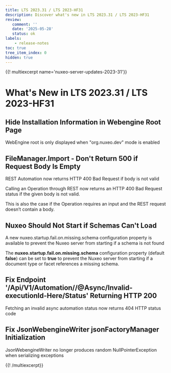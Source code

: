 ```yaml
---
title: LTS 2023.31 / LTS 2023-HF31
description: Discover what's new in LTS 2023.31 / LTS 2023-HF31
review:
   comment: ''
   date: '2025-05-28'
   status: ok
labels:
    - release-notes
toc: true
tree_item_index: 0
hidden: true
---
```


{{! multiexcerpt name='nuxeo-server-updates-2023-31'}}
# What's New in LTS 2023.31 / LTS 2023-HF31

## Hide Installation Information in Webengine Root Page

WebEngine root is only displayed when "org.nuxeo.dev" mode is enabled

## FileManager.Import - Don't Return 500 if Request Body Is Empty

REST Automation now returns HTTP 400 Bad Request if body is not valid

Calling an Operation through REST now returns an HTTP 400 Bad Request status if the given body is not valid.

This is also the case if the Operation requires an input and the REST request doesn’t contain a body.

## Nuxeo Should Not Start if Schemas Can't Load

A new nuxeo.startup.fail.on.missing.schema configuration property is available to prevent the Nuxeo server from starting if a schema is not found

The **nuxeo.startup.fail.on.missing.schema** configuration property (default **false**) can be set to **true** to prevent the Nuxeo server from starting if a document type or facet references a missing schema.

## Fix Endpoint '/Api/V1/Automation/<operation>/@Async/Invalid-executionId-Here/Status' Returning HTTP 200

Fetching an invalid async automation status now returns 404 HTTP status code

## Fix JsonWebengineWriter jsonFactoryManager Initialization

JsonWebengineWriter no longer produces random NullPointerException when serializing exceptions


{{! /multiexcerpt}}
